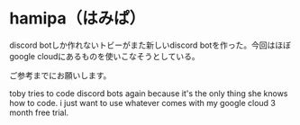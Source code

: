 # hamipa（はみぱ）
discord botしか作れないトビーがまた新しいdiscord botを作った。今回はほぼgoogle cloudにあるものを使いこなそうとしている。

ご参考までにお願いします。

toby tries to code discord bots again because it's the only thing she knows how to code. i just want to use whatever comes with my google cloud 3 month free trial.